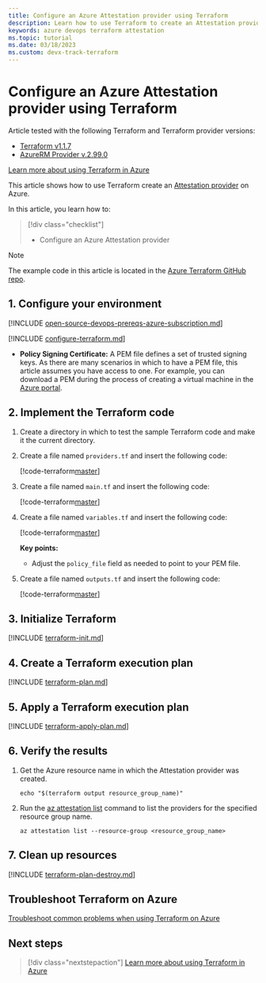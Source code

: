 ```yaml
---
title: Configure an Azure Attestation provider using Terraform
description: Learn how to use Terraform to create an Attestation provider on Azure.
keywords: azure devops terraform attestation
ms.topic: tutorial
ms.date: 03/18/2023
ms.custom: devx-track-terraform
---
```


# Configure an Azure Attestation provider using Terraform

Article tested with the following Terraform and Terraform provider versions:

- [Terraform v1.1.7](https://releases.hashicorp.com/terraform/)
- [AzureRM Provider v.2.99.0](https://registry.terraform.io/providers/hashicorp/azurerm/latest/docs)

[Learn more about using Terraform in Azure](/azure/terraform)

This article shows how to use Terraform create an [Attestation provider](/azure/attestation/overview) on Azure.

In this article, you learn how to:

> [!div class="checklist"]
> * Configure an Azure Attestation provider

> [!NOTE]
> The example code in this article is located in the [Azure Terraform GitHub repo](https://github.com/Azure/terraform/tree/master/quickstart/101-attestation-provider).

## 1. Configure your environment

[!INCLUDE [open-source-devops-prereqs-azure-subscription.md](../includes/open-source-devops-prereqs-azure-subscription.md)]

[!INCLUDE [configure-terraform.md](includes/configure-terraform.md)]

- **Policy Signing Certificate:** A PEM file defines a set of trusted signing keys. As there are many scenarios in which to have a PEM file, this article assumes you have access to one. For example, you can download a PEM during the process of creating a virtual machine in the [Azure portal](https://portal.azure.com).

## 2. Implement the Terraform code

1. Create a directory in which to test the sample Terraform code and make it the current directory.

1. Create a file named `providers.tf` and insert the following code:

    [!code-terraform[master](~/../terraform_samples/quickstart/101-attestation-provider/providers.tf)]

1. Create a file named `main.tf` and insert the following code:

    [!code-terraform[master](~/../terraform_samples/quickstart/101-attestation-provider/main.tf)]

1. Create a file named `variables.tf` and insert the following code:

    [!code-terraform[master](~/../terraform_samples/quickstart/101-attestation-provider/variables.tf)]
    
    **Key points:**
    
    - Adjust the `policy_file` field as needed to point to your PEM file.
    
1. Create a file named `outputs.tf` and insert the following code:

    [!code-terraform[master](~/../terraform_samples/quickstart/101-attestation-provider/outputs.tf)]

## 3. Initialize Terraform

[!INCLUDE [terraform-init.md](includes/terraform-init.md)]

## 4. Create a Terraform execution plan

[!INCLUDE [terraform-plan.md](includes/terraform-plan.md)]

## 5. Apply a Terraform execution plan

[!INCLUDE [terraform-apply-plan.md](includes/terraform-apply-plan.md)]

## 6. Verify the results

1. Get the Azure resource name in which the Attestation provider was created.

    ```azurecli
    echo "$(terraform output resource_group_name)"
    ```

1. Run the [az attestation list](/cli/azure/attestation#az-attestation-list) command to list the providers for the specified resource group name.

    ```azurecli
    az attestation list --resource-group <resource_group_name>
    ```

## 7. Clean up resources

[!INCLUDE [terraform-plan-destroy.md](includes/terraform-plan-destroy.md)]

## Troubleshoot Terraform on Azure

[Troubleshoot common problems when using Terraform on Azure](troubleshoot.md)

## Next steps

> [!div class="nextstepaction"] 
> [Learn more about using Terraform in Azure](/azure/terraform)